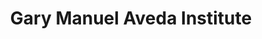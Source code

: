 ---
title: "Gary Manuel Aveda Institute"
url: /seattle/gary-manuel-aveda-institute/
shop: Friseur
---